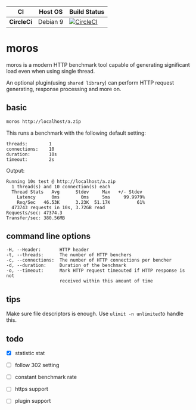 |CI          |Host OS    |Build Status|
|------------|-----------|------------|
|**CircleCi**|Debian 9   |[![CircleCI](https://circleci.com/gh/condy0919/moros.svg?style=svg)](https://circleci.com/gh/condy0919/moros)|

# moros

moros is a modern HTTP benchmark tool capable of generating significant load even when using single thread.

An optional plugin(using `shared library`) can perform HTTP request generating, response processing and more on.

## basic

```bash
moros http://localhost/a.zip
```

This runs  a benchmark with the following default setting:

```
threads:        1
connections:    10
duration:       10s
timeout:        2s
```

Output:

```
Running 10s test @ http://localhost/a.zip
  1 thread(s) and 10 connection(s) each
  Thread Stats   Avg      Stdev     Max   +/- Stdev
    Latency      0ms        0ms     5ms     99.9979%
    Req/Sec   46.53K      3.23K  51.17K          61%
  473743 requests in 10s, 3.72GB read
Requests/sec: 47374.3
Transfer/sec: 380.56MB
```

## command line options

```
-H, --Header:       HTTP header
-t, --threads:      The number of HTTP benchers
-c, --connections:  The number of HTTP connections per bencher
-d, --duration:     Duration of the benchmark
-o, --timeout:      Mark HTTP request timeouted if HTTP response is not
                    received within this amount of time
```

## tips

Make sure file descriptors is enough. Use `ulimit -n unlimited`to handle this.

## todo

- [x] statistic stat
- [ ] follow 302 setting
- [ ] constant benchmark rate
- [ ] https support
- [ ] plugin support


